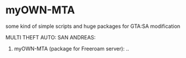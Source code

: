 # myOWN-MTA
some kind of simple scripts and huge packages for GTA:SA modification

MULTI THEFT AUTO: SAN ANDREAS:
1. myOWN-MTA (package for Freeroam server): ..
